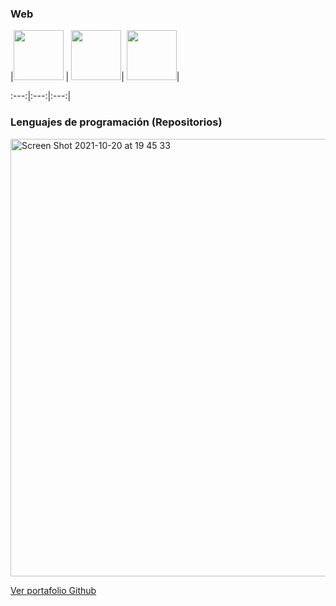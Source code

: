 ### Web
|<img src="https://user-images.githubusercontent.com/15971898/90471041-b27d2c80-e0e2-11ea-94d1-d12b97bc9bfa.png" width=80> | <img src="https://user-images.githubusercontent.com/15971898/90471046-b5781d00-e0e2-11ea-9795-0e736a23ac82.png" width=80>|  <img src="https://user-images.githubusercontent.com/17539583/138193298-5a622f88-3f0f-41af-9e04-9722c39e0e16.png"  width=80>| 


:---:|:---:|:---:|

### Lenguajes de programación (Repositorios)
<img width="700" alt="Screen Shot 2021-10-20 at 19 45 33" src="https://user-images.githubusercontent.com/17539583/138192076-332c7e1e-f663-4cce-bdfe-c16821c2a0b3.png">

<a href="http://isradeleon.com/github-portfolio.html?user=manenova">Ver portafolio Github</a>
